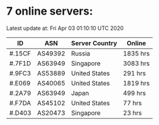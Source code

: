 # 7 online servers:

Latest update at: Fri Apr 03 01:10:10 UTC 2020

| ID | ASN | Server Country | Online |
| -- | --- | -------------- | ------ |
| #.15CF | AS49392 | Russia | 1835 hrs |
| #.7F1D | AS63949 | Singapore | 3083 hrs |
| #.9FC3 | AS53889 | United States | 291 hrs |
| #.E069 | AS40065 | United States | 1819 hrs |
| #.2A79 | AS63949 | Japan | 499 hrs |
| #.F7DA | AS45102 | United States | 77 hrs |
| #.D403 | AS20473 | Singapore | 23 hrs |

